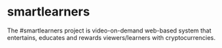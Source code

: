 # smartlearners
The #smartlearners project is video-on-demand web-based system that entertains, educates and rewards viewers/learners with cryptocurrencies.
